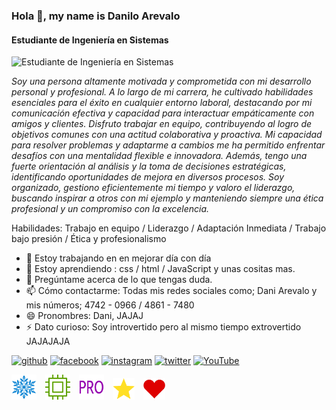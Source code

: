 ### Hola 👋, my name is Danilo Arevalo
#### Estudiante de Ingeniería en Sistemas
![Estudiante de Ingeniería en Sistemas](https://camo.githubusercontent.com/0f9c7f556ba59ee0de9e0efb4969ce47739602a75a9b579dd35121813d82fba9/68747470733a2f2f64726a706c6f7065732e636f6d2f6d656469612f426c6f6742616e6e6572732f48656c6c6f2d576f726c645f42616e6e65722e706e67)

*Soy una persona altamente motivada y comprometida con mi desarrollo personal y profesional. A lo largo de mi carrera, he cultivado habilidades esenciales para el éxito en cualquier entorno laboral, destacando por mi comunicación efectiva y capacidad para interactuar empáticamente con amigos y clientes. Disfruto trabajar en equipo, contribuyendo al logro de objetivos comunes con una actitud colaborativa y proactiva. Mi capacidad para resolver problemas y adaptarme a cambios me ha permitido enfrentar desafíos con una mentalidad flexible e innovadora. Además, tengo una fuerte orientación al análisis y la toma de decisiones estratégicas, identificando oportunidades de mejora en diversos procesos. Soy organizado, gestiono eficientemente mi tiempo y valoro el liderazgo, buscando inspirar a otros con mi ejemplo y manteniendo siempre una ética profesional y un compromiso con la excelencia.*

Habilidades: Trabajo en equipo / Liderazgo / Adaptación Inmediata / Trabajo bajo presión / Ética y profesionalismo 

- 🔭 Estoy trabajando en en mejorar día con día 
- 🌱 Estoy aprendiendo : css / html / JavaScript y unas cositas mas. 
- 💬 Pregúntame acerca de lo que tengas duda. 
- 📫 Cómo contactarme: Todas mis redes sociales como; Dani Arevalo y mis números; 4742 - 0966 / 4861 - 7480 
- 😄 Pronombres: Dani, JAJAJ 
- ⚡ Dato curioso: Soy introvertido pero al mismo tiempo extrovertido JAJAJAJA 


[<img src='https://cdn.jsdelivr.net/npm/simple-icons@3.0.1/icons/github.svg' alt='github' height='40'>](https://github.com/https://github.com/DaniArevalo)  [<img src='https://cdn.jsdelivr.net/npm/simple-icons@3.0.1/icons/facebook.svg' alt='facebook' height='40'>](https://www.facebook.com/DaniArevalo)  [<img src='https://cdn.jsdelivr.net/npm/simple-icons@3.0.1/icons/instagram.svg' alt='instagram' height='40'>](https://www.instagram.com/Arevalo5791/)  [<img src='https://cdn.jsdelivr.net/npm/simple-icons@3.0.1/icons/twitter.svg' alt='twitter' height='40'>](https://twitter.com/DaniArevalo)  [<img src='https://cdn.jsdelivr.net/npm/simple-icons@3.0.1/icons/youtube.svg' alt='YouTube' height='40'>](https://www.youtube.com/channel/DaniArevalo)  

<a href='https://archiveprogram.github.com/'><img src='https://raw.githubusercontent.com/acervenky/animated-github-badges/master/assets/acbadge.gif' width='40' height='40'></a> <a href='https://docs.github.com/en/developers'><img src='https://raw.githubusercontent.com/acervenky/animated-github-badges/master/assets/devbadge.gif' width='40' height='40'></a> <a href='https://github.com/pricing'><img src='https://raw.githubusercontent.com/acervenky/animated-github-badges/master/assets/pro.gif' width='40' height='40'></a> <a href='https://stars.github.com/'><img src='https://raw.githubusercontent.com/acervenky/animated-github-badges/master/assets/starbadge.gif' width='35' height='35'></a> <a href='https://docs.github.com/en/github/supporting-the-open-source-community-with-github-sponsors'><img src='https://raw.githubusercontent.com/acervenky/animated-github-badges/master/assets/sponsorbadge.gif' width='35' height='35'></a> 

